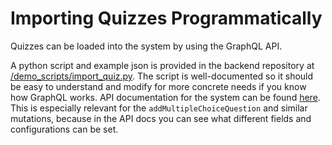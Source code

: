 # Importing Quizzes Programmatically

Quizzes can be loaded into the system by using the GraphQL API.

A python script and example json is provided in the backend repository at [/demo_scripts/import_quiz.py](https://github.com/MEITREX/backend/blob/main/demo_scripts/import_quiz.py). The script is well-documented so it should be easy to understand and modify for more concrete needs if you know how GraphQL works.
API documentation for the system can be found [here](http://github.com/IT-Rex-Platform/graphql_gateway/api.md). This is especially relevant for the `addMultipleChoiceQuestion` and similar mutations, because in the API docs you can see what different fields and configurations can be set.